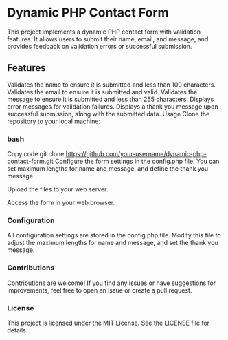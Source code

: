 # Dynamic PHP Contact Form
This project implements a dynamic PHP contact form with validation features. It allows users to submit their name, email, and message, and provides feedback on validation errors or successful submission.

## Features
Validates the name to ensure it is submitted and less than 100 characters.
Validates the email to ensure it is submitted and valid.
Validates the message to ensure it is submitted and less than 255 characters.
Displays error messages for validation failures.
Displays a thank you message upon successful submission, along with the submitted data.
Usage
Clone the repository to your local machine:

### bash
Copy code
git clone https://github.com/your-username/dynamic-php-contact-form.git
Configure the form settings in the config.php file. You can set maximum lengths for name and message, and define the thank you message.

Upload the files to your web server.

Access the form in your web browser.

### Configuration
All configuration settings are stored in the config.php file. Modify this file to adjust the maximum lengths for name and message, and set the thank you message.

### Contributions
Contributions are welcome! If you find any issues or have suggestions for improvements, feel free to open an issue or create a pull request.

### License
This project is licensed under the MIT License. See the LICENSE file for details.

